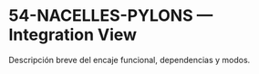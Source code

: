 # 54-NACELLES-PYLONS — Integration View
Descripción breve del encaje funcional, dependencias y modos.
